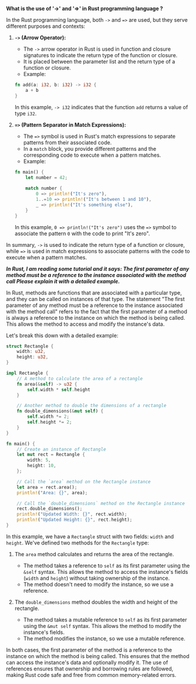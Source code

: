**What is the use of '->' and '=>' in Rust programming language ?**

In the Rust programming language, both `->` and `=>` are used, but they serve different purposes and contexts:

1. **`->` (Arrow Operator):**
   - The `->` arrow operator in Rust is used in function and closure signatures to indicate the return type of the function or closure.
   - It is placed between the parameter list and the return type of a function or closure.
   - Example:

   ```rust
   fn add(a: i32, b: i32) -> i32 {
       a + b
   }
   ```
   
   In this example, `-> i32` indicates that the function `add` returns a value of type `i32`.

2. **`=>` (Pattern Separator in Match Expressions):**
   - The `=>` symbol is used in Rust's match expressions to separate patterns from their associated code.
   - In a `match` block, you provide different patterns and the corresponding code to execute when a pattern matches.
   - Example:

   ```rust
   fn main() {
       let number = 42;
       
       match number {
           0 => println!("It's zero"),
           1..=10 => println!("It's between 1 and 10"),
           _ => println!("It's something else"),
       }
   }
   ```
   
   In this example, `0 => println!("It's zero")` uses the `=>` symbol to associate the pattern `0` with the code to print "It's zero".

In summary, `->` is used to indicate the return type of a function or closure, while `=>` is used in match expressions to associate patterns with the code to execute when a pattern matches.

***In Rust, I am reading some tutorial and it says:
The first parameter of any method must be a reference to the instance associated with the method call
Please explain it with a detailed example.***

In Rust, methods are functions that are associated with a particular type, and they can be called on instances of that type. The statement "The first parameter of any method must be a reference to the instance associated with the method call" refers to the fact that the first parameter of a method is always a reference to the instance on which the method is being called. This allows the method to access and modify the instance's data.

Let's break this down with a detailed example:

```rust
struct Rectangle {
    width: u32,
    height: u32,
}

impl Rectangle {
    // A method to calculate the area of a rectangle
    fn area(&self) -> u32 {
        self.width * self.height
    }

    // Another method to double the dimensions of a rectangle
    fn double_dimensions(&mut self) {
        self.width *= 2;
        self.height *= 2;
    }
}

fn main() {
    // Create an instance of Rectangle
    let mut rect = Rectangle {
        width: 5,
        height: 10,
    };

    // Call the `area` method on the Rectangle instance
    let area = rect.area();
    println!("Area: {}", area);

    // Call the `double_dimensions` method on the Rectangle instance
    rect.double_dimensions();
    println!("Updated Width: {}", rect.width);
    println!("Updated Height: {}", rect.height);
}
```

In this example, we have a `Rectangle` struct with two fields: `width` and `height`. We've defined two methods for the `Rectangle` type:

1. The `area` method calculates and returns the area of the rectangle.
   - The method takes a reference to `self` as its first parameter using the `&self` syntax. This allows the method to access the instance's fields (`width` and `height`) without taking ownership of the instance.
   - The method doesn't need to modify the instance, so we use a reference.

2. The `double_dimensions` method doubles the width and height of the rectangle.
   - The method takes a mutable reference to `self` as its first parameter using the `&mut self` syntax. This allows the method to modify the instance's fields.
   - The method modifies the instance, so we use a mutable reference.

In both cases, the first parameter of the method is a reference to the instance on which the method is being called. This ensures that the method can access the instance's data and optionally modify it. The use of references ensures that ownership and borrowing rules are followed, making Rust code safe and free from common memory-related errors.
